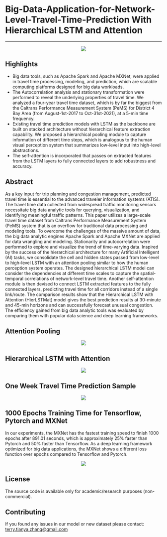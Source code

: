 # Big-Data-Application-for-Network-Level-Travel-Time-Prediction With Hierarchical LSTM and Attention

-----
<p align="center"><img src="https://github.com/TeRyZh/Big-Data-Application-for-Network-Level-Travel-Time-Prediction/blob/main/Images/features-of-spark.jpg" /></p>

Highlights
----------
* Big data tools, such as Apache Spark and Apache MXNet, were applied in travel time processing, modeling, and prediction, which are scalable computing platforms designed for big data workloads. 
* The Autocorrelation analysis and stationary transformation were performed to reveal the underlying properties of travel time. We analyzed a four-year travel time dataset, which is by far the biggest from the Caltrans Performance Measurement System (PeMS) for District 4 Bay Area (from August-1st-2017 to Oct-31st-2021), at a 5-min time frequency. 
* Existing travel time prediction models with LSTM as the backbone are built on stacked architecture without hierarchical feature extraction capability. We proposed a hierarchical pooling module to capture information of different time steps, which is analogous to the human visual perception system that summarizes low-level input into high-level abstractions.
* The self-attention is incorporated that passes on extracted features from the LSTM layers to fully connected layers to add robustness and accuracy. 



Abstract
--------
As a key input for trip planning and congestion management, predicted travel time is essential to the advanced traveler information systems (ATIS). The travel time data collected from widespread traffic monitoring sensors necessitate big data analytic tools for querying, visualization, and identifying meaningful traffic patterns. This paper utilizes a large-scale travel time dataset from Caltrans Performance Measurement System (PeMS) system that is an overflow for traditional data processing and modeling tools. To overcome the challenges of the massive amount of data, the big data analytic engines Apache Spark and Apache MXNet are applied for data wrangling and modeling. Stationarity and autocorrelation were performed to explore and visualize the trend of time-varying data. Inspired by the success of the hierarchical architecture for many Artificial Intelligent (AI) tasks, we consolidate the cell and hidden states passed from low-level to high-level LSTM with an attention pooling similar to how the human perception system operates. The designed hierarchical LSTM model can consider the dependencies at different time scales to capture the spatial-temporal correlations of network-level travel time. Another self-attention module is then devised to connect LSTM extracted features to the fully connected layers, predicting travel time for all corridors instead of a single link/route. The comparison results show that the Hierarchical LSTM with Attention (HierLSTMat) model gives the best prediction results at 30-minute and 45-min horizons and can successfully forecast unusual congestion. The efficiency gained from big data analytic tools was evaluated by comparing them with popular data science and deep learning frameworks.

## Attention Pooling
<p align="center"><img src="https://github.com/TeRyZh/Big-Data-Application-for-Network-Level-Travel-Time-Prediction/blob/main/Images/Attention%20Pooling.drawio%20(2).png" /></p>

## Hierarchical LSTM with Attention
<p align="center"><img src="https://github.com/TeRyZh/Big-Data-Application-for-Network-Level-Travel-Time-Prediction/blob/main/Images/HierLSTMat.png" /></p>

## One Week Travel Time Prediction Sample
<p align="center"><img src="https://github.com/TeRyZh/Big-Data-Application-for-Network-Level-Travel-Time-Prediction/blob/main/Images/Predictions_Comparison.png" /></p>

## 1000 Epochs Training Time for Tensorflow, Pytorch and MXNet
In our experiments, the MXNet has the fastest training speed to finish 1000 epochs after 891.01 seconds, which is approximately 25% faster than Pytorch and 50% faster than Tensorflow. As a deep learning framework optimized for big data applications, the MXNet shows a different loss function over epochs compared to Tensorflow and Pytorch.
<p align="center"><img src="https://github.com/TeRyZh/Big-Data-Application-for-Network-Level-Travel-Time-Prediction/blob/main/Images/Speed%20Testing.png" /></p>


License
-------
The source code is available only for academic/research purposes (non-commercial).


Contributing
--------
If you found any issues in our model or new dataset please contact: terry.tianya.zhang@gmail.com

